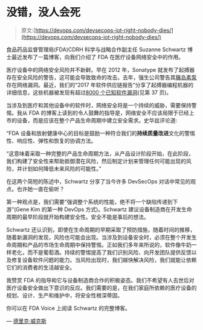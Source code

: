 # 没错，没人会死

> 原文:[https://devops.com/devsecops-iot-right-nobody-dies/](https://devops.com/devsecops-iot-right-nobody-dies/)

食品药品监督管理局(FDA)CDRH 科学与战略合作副主任 Suzanne Schwartz 博士最近发布了一篇博客，向我们介绍了 FDA 在医疗设备网络安全中的作用。

医疗设备中的网络安全风险并不新鲜。早在 2012 年，Sonatype 就发布了起搏器存在安全风险的警告，这可能会导致致命的攻击。去年，强生公司警告其[胰岛素泵](https://www.wsj.com/articles/j-j-warns-insulin-pump-vulnerable-to-cyber-hacking-1475610989?mg=prod/accounts-wsj)存在网络漏洞。最近，我们的“2017 年软件供应链报告”分享了起搏器编程机器的详细信息，这些机器被发现有超过[8000 个已知软件漏洞](https://www.slideshare.net/secret/bEoOc8BYLU48Zj)(见第 37 页)。

当涉及到医疗和其他设备中的软件时，网络安全将是一个持续的威胁，需要保持警惕。我从 FDA 的博客上读到的令人鼓舞的指导是，网络安全不应该局限于已经上市的设备，而是应该在整个产品生命周期中建立安全需求。史华兹评论道:

“FDA 设备和放射健康中心的目标是鼓励一种符合我们的**持续质量改进**文化的警惕性、响应性、弹性和恢复的协调方法。

“这意味着采取一种完整的产品生命周期方法，从产品设计阶段开始，在此阶段，我们构建了安全性来帮助抵御潜在风险，然后制定计划来管理任何可能出现的风险，并计划如何降低未来风险的可能性。”

在这两个简短的陈述中，Schwartz 分享了当今许多 DevSecOps 对话中常见的观点。也许她一直在偷听？

第一种观点是，我们需要“强调整个系统的性能，绝不将一个缺陷传递到下游”(Gene Kim 的第一种 DevOps 方式)。Schwartz 建议设备制造商在开发生命周期的最早阶段就开始构建安全性。安全不能是事后的想法。

Schwartz 还认识到，即使在生命周期的早期采取了预防措施，随着时间的推移，随着新漏洞的发现，风险也可能会出现。当涉及到设备安全时，必须在整个开发生命周期和产品的市场生命周期中保持警惕。正如我们多年来所说的，软件像牛奶一样老化，而不是葡萄酒。持续的警惕提高了我们识别风险、向开发团队提供反馈以及修复设备软件问题的能力。当风险出现时，我们越快解决风险，我们就能让依赖它们的消费者的生活越安全。

我赞赏 FDA 的指导和它与设备制造商合作的积极姿态。我们不希望有人去世后对医疗设备安全做出下意识的反应。我们需要的是，在我们家庭所依赖的医疗设备的规划、设计、生产和维护中，将安全性根深蒂固。

你可以在 FDA Voice 上阅读 Schwartz 的完整博客。

— [德里克·威克斯](https://devops.com/author/derek-e-weeks/)